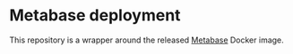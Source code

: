# Metabase deployment

This repository is a wrapper around the released
[Metabase](http://www.metabase.com/) Docker image.


